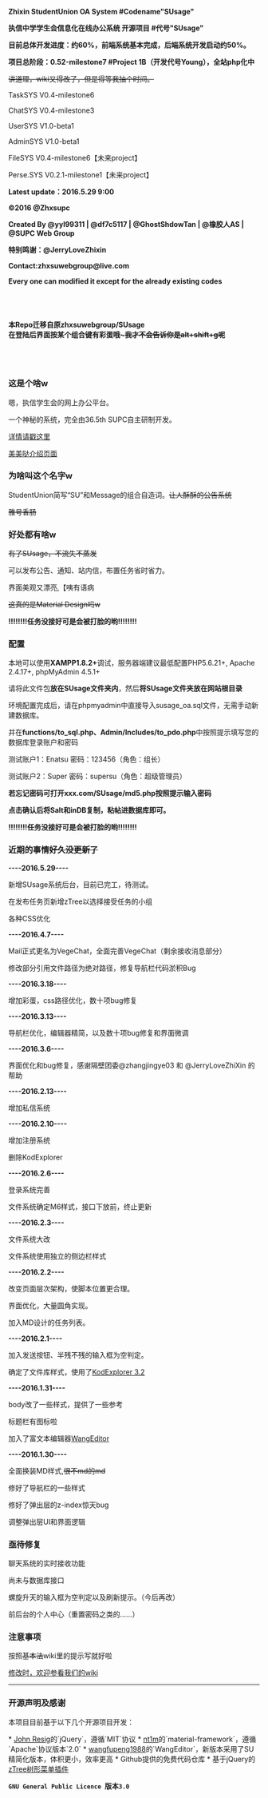 ﻿<b>Zhixin StudentUnion OA System #Codename"SUsage" </b>

<b>执信中学学生会信息化在线办公系统 开源项目 #代号"SUsage" </b>

<b>目前总体开发进度：约60%，前端系统基本完成，后端系统开发启动约50%。</b>

<b>项目总阶段：0.52-milestone7 #Project 1B（开发代号Young），全站php化中</b>

<s>讲道理，wiki又得改了，但是得等我抽个时间。</s>

<p>TaskSYS V0.4-milestone6</p>
<p>ChatSYS V0.4-milestone3</p>
<p>UserSYS V1.0-beta1</p>
<p>AdminSYS V1.0-beta1</p>
<p>FileSYS V0.4-milestone6【未来project】</p>
<p>Perse.SYS V0.2.1-milestone1【未来project】</p>
<p><b>Latest update：2016.5.29 9:00</b></p>
<b>©2016 @Zhxsupc</b>
<p>  </p>
<b>Created By @yyl99311 | @df7c5117 | @GhostShdowTan | @橡胶人AS </b>
<b>            | @SUPC Web Group</b>
<p>  </p>
<b>特别鸣谢：@JerryLoveZhixin</b>
<p>  </p>
<b>Contact:zhxsuwebgroup@live.com</b>
<p>  </p>
<b>Every one can modified it except for the already existing codes </b>
<p>  </p>
<br></br>
<h4>本Repo迁移自原zhxsuwebgroup/SUsage<br>在登陆后界面按某个组合键有彩蛋哦~<s>我才不会告诉你是alt+shift+g呢</s></h4>
<br></br>
<h3>这是个啥w</h3>
  <p>嗯，执信学生会的网上办公平台。</p>
  <p>一个神秘的系统，完全由36.5th SUPC自主研制开发。</p><a href="https://github.com/zhxsu/SU_OA/wiki/Susage-%7C-%E6%A6%82%E8%BF%B0" target="_blank">详情请戳这里</a>
  
<a href="http://zhxsu.github.io/SUsage/" target="_blank">美美哒介绍页面</a>

<h3>为啥叫这个名字w</h3>
  <p>StudentUnion简写“SU”和Message的组合自造词。<s>让人酥酥的公告系统</s></p>
  <p><s>雅号香肠</s></p>
<h3>好处都有啥w</h3>
  <s>有了SUsage，不流失不蒸发</s>
  <p>可以发布公告、通知、站内信，布置任务省时省力。</p>
  <p>界面美观又漂亮,【咦有语病</p><p><s>这真的是Material Design吗w</s></p>
  <b>!!!!!!!!任务没接好可是会被打脸的哟!!!!!!!!</b>
<h3>配置</h3>
  <p>本地可以使用<b>XAMPP1.8.2+</b>调试，服务器端建议最低配置PHP5.6.21+, Apache 2.4.17+, phpMyAdmin 4.5.1+</p>
  <p>请将此文件包<b>放在SUsage文件夹内</b>，然后<b>将SUsage文件夹放在网站根目录</b></p>
  <p>环境配置完成后，请在phpmyadmin中直接导入susage_oa.sql文件，无需手动新建数据库。</p>
  <p>并在<b>functions/to_sql.php、Admin/Includes/to_pdo.php</b>中按照提示填写您的数据库登录账户和密码</p>
  <p>测试账户1：Enatsu 密码：123456（角色：组长）</p> 
  <p>测试账户2：Super 密码：supersu（角色：超级管理员）</p>
  <p><b>若忘记密码可打开xxx.com/SUsage/md5.php按照提示输入密码</b></p>
  <p><b>点击确认后将Salt和inDB复制，粘帖进数据库即可。</b></p>
  <b>!!!!!!!!任务没接好可是会被打脸的哟!!!!!!!!</b>
<h3>近期的事情<s>好久没更新了</s></h3>

<p><b>----2016.5.29----</b></p>
  <p>新增SUsage系统后台，目前已完工，待测试。</p>
  <p>在发布任务页新增zTree以选择接受任务的小组</p>
  <p>各种CSS优化</p>
<p><b>----2016.4.7----</b></p>
  <p>Mail正式更名为VegeChat，全面完善VegeChat（剩余接收消息部分）</p>
  <p>修改部分引用文件路径为绝对路径，修复导航栏代码淤积Bug</p>
<p><b>----2016.3.18----</b></p>
  <p>增加彩蛋，css路径优化，数十项bug修复</p>
<p><b>----2016.3.13----</b></p>
  <p>导航栏优化，编辑器精简，以及数十项bug修复和界面微调</p>
<p><b>----2016.3.6----</b></p>
  <p>界面优化和bug修复，感谢隔壁团委@zhangjingye03 和 @JerryLoveZhiXin 的帮助</p>
<p><b>----2016.2.13----</b></p>
  <p>增加私信系统</p>
<p><b>----2016.2.10----</b></p>
  <p>增加注册系统</p>
  <p>删除KodExplorer</p>
<p><b>----2016.2.6----</b></p>
  <p>登录系统完善</p>
  <p>文件系统确定M6样式，接口下放前，终止更新</p>
<p><b>----2016.2.3----</b></p>
  <p>文件系统大改</p>
  <p>文件系统使用独立的侧边栏样式</p>
  <p><b>----2016.2.2----</b></p>
  <p>改变页面层次架构，使脚本位置更合理。</p>
  <p>界面优化，大量圆角实现。</p>
  <p>加入MD设计的任务列表。</p>
  <p><b>----2016.2.1----</b></p>
  <p>加入发送按钮、半残不残的输入框为空判定。</p>
  <p>确定了文件库样式，使用了<a href="http://www.kalcaddle.com/index.html" target="_blank">KodExplorer 3.2</a></p>
  <p><b>----2016.1.31----</b></p>
  <p>body改了一些样式，提供了一些参考</p>
  <p>标题栏有图标啦</p>
  <p>加入了富文本编辑器<a href="http://wangeditor.github.io/" target="_blank">WangEditor</a></p>
  <p><b>----2016.1.30----</b></p>
  <p>全面换装MD样式,<s>很不md的md</s></p>
  <p>修好了导航栏的一些样式</p>
  <p>修好了弹出层的z-index惊天bug</p>
  <p>调整弹出层UI和界面逻辑</p>
  
  
<h3>亟待修复</h3>
  <p>聊天系统的实时接收功能</p>
  <p>尚未与数据库接口</p>
  <p>螺旋升天的输入框为空判定以及刷新提示。（今后再改）</p>
  <p>前后台的个人中心（重置密码之类的……）</p>
<h3>注意事项</h3>
  <p>按照<s>基本法</s>wiki里的提示写就好啦</p>
  <a href="https://github.com/zhxsu/SU_OA/wiki" target="_blank">修改时，欢迎参看我们的wiki</a>
<hr></hr>
<h3>开源声明及感谢</h3>
  <p>本项目目前基于以下几个开源项目开发：</p>
* <a href="https://jquery.org/" target="_blank">John Resig</a>的`jQuery`，遵循`MIT`协议
* <a href="https://github.com/nt1m/material-framework/" target="_blank">nt1m</a>的`material-framework`，遵循`Apache`协议版本`2.0`
* <a href="http://wangeditor.github.io/">wangfupeng1988</a>的`WangEditor`，新版本采用了SU精简化版本，体积更小，效率更高
* Github提供的免费代码仓库
* 基于jQuery的<a href="https://github.com/zTree/zTree_v3">zTree树形菜单插件</a>

**`GNU General Public Licence `版本`3.0`**
